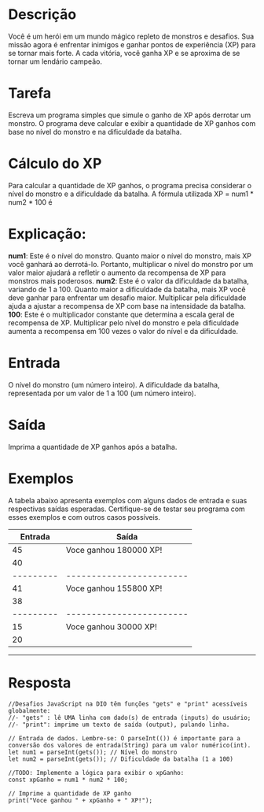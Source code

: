 # Descrição

Você é um herói em um mundo mágico repleto de monstros e desafios. Sua missão agora é enfrentar inimigos e ganhar pontos de experiência (XP) para se tornar mais forte. A cada vitória, você ganha XP e se aproxima de se tornar um lendário campeão.

# Tarefa

Escreva um programa simples que simule o ganho de XP após derrotar um monstro. O programa deve calcular e exibir a quantidade de XP ganhos com base no nível do monstro e na dificuldade da batalha.

# Cálculo do XP

Para calcular a quantidade de XP ganhos, o programa precisa considerar o nível do monstro e a dificuldade da batalha. A fórmula utilizada XP = num1 * num2 * 100 é

# Explicação:

**num1**: Este é o nível do monstro. Quanto maior o nível do monstro, mais XP você ganhará ao derrotá-lo. Portanto, multiplicar o nível do monstro por um valor maior ajudará a refletir o aumento da recompensa de XP para monstros mais poderosos.
**num2**: Este é o valor da dificuldade da batalha, variando de 1 a 100. Quanto maior a dificuldade da batalha, mais XP você deve ganhar para enfrentar um desafio maior. Multiplicar pela dificuldade ajuda a ajustar a recompensa de XP com base na intensidade da batalha.
**100**: Este é o multiplicador constante que determina a escala geral de recompensa de XP. Multiplicar pelo nível do monstro e pela dificuldade aumenta a recompensa em 100 vezes o valor do nível e da dificuldade.

# Entrada

O nível do monstro (um número inteiro).
A dificuldade da batalha, representada por um valor de 1 a 100 (um número inteiro).

# Saída

Imprima a quantidade de XP ganhos após a batalha.

# Exemplos

A tabela abaixo apresenta exemplos com alguns dados de entrada e suas respectivas saídas esperadas. Certifique-se de testar seu programa com esses exemplos e com outros casos possíveis.

| **Entrada** | **Saída**                  |
|---------|------------------------|
| 45      | Voce ganhou 180000 XP! |
| 40      |                        |
|---------|------------------------|
| 41      | Voce ganhou 155800 XP! |
| 38      |                        |
|---------|------------------------|
| 15      | Voce ganhou 30000 XP!  |
| 20      |                        |

---

# Resposta

```
//Desafios JavaScript na DIO têm funções "gets" e "print" acessíveis globalmente:
//- "gets" : lê UMA linha com dado(s) de entrada (inputs) do usuário;
//- "print": imprime um texto de saída (output), pulando linha.

// Entrada de dados. Lembre-se: O parseInt(()) é importante para a conversão dos valores de entrada(String) para um valor numérico(int).
let num1 = parseInt(gets()); // Nível do monstro
let num2 = parseInt(gets()); // Dificuldade da batalha (1 a 100)

//TODO: Implemente a lógica para exibir o xpGanho:
const xpGanho = num1 * num2 * 100;

// Imprime a quantidade de XP ganho
print("Voce ganhou " + xpGanho + " XP!");

```
